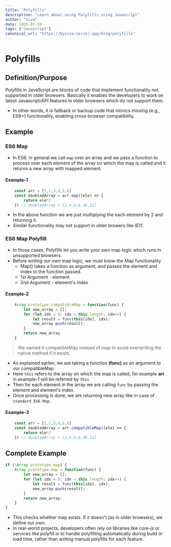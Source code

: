 ```yaml
---
title: "Polyfills"
description: "Learn about using Polyfills using Javascript"
author: "Siva"
date: 2025-07-26
tags: ["Javascript"]
canonical_url: "https://bysiva.vercel.app/blog/polyfills"
---
```

# Polyfills
## Definition/Purpose
Polyfills in JavaScript are blocks of code that implement functionality not supported in older browsers. Basically it enables the developers to work on latest Javascript/API features in older browsers which do not support them.
- In other words, it is fallback or backup code that mimics missing (e.g., ES6+) functionality, enabling cross-browser compatibility.

## Example
### ES6 Map 
- In ES6, in general we call `map` over an array and we pass a function to process over each element of the array on which the map is called and it returns a new array with mapped element.
#### Example-1
```javascript
    const arr = [1,2,3,4,5,6]
    const doubledArray = arr.map((ele) => {
        return ele*2
    }) // doubledArray = [2,4,6,8,10,12]
```
- In the above function we are just multiplying the each element by 2 and returning it.
- Similar functionality may not support in older browers like IE11. 

### ES6 Map Polyfill
- In those cases, Polyfills let you write your own map logic which runs in unsupported browsers.
- Before writing our own map logic, we must know the Map functionality
    - Map() takes a function as argument, and passes the element and index to the function passed.
    - 1st Argument - element
    - 2nd Argument - element's index
#### Example-2
```javascript
    Array.prototype.compatibleMap = function(func) {
        let new_array = [];
        for (let idx = 0; idx < this.length; idx++) {
            let result = func(this[idx], idx);
            new_array.push(result);
        }
        return new_array
    }
```
> We named it compatibleMap instead of map to avoid overwriting the native method if it exists.
- As explained earlier, we are taking a function **(func)** as an argument to our compatibleMap. 
- Here `this` refers to the array on which the map is called, for example **arr** in example-1 will be referred by `this`
- Then for each element in the array we are calling `func` by passing the element and element's index.
- Once processing is done, we are returning new array like in case of `standard ES6 Map`.
#### Example-3
```javascript
    const arr = [1,2,3,4,5,6]
    const doubledArray = arr.compatibleMap((ele) => {
        return ele*2
    }) // doubledArray = [2,4,6,8,10,12]
```

## Complete Example
```javascript
if (!Array.prototype.map) {
    Array.prototype.map = function(func) {
        let new_array = [];
        for (let idx = 0; idx < this.length; idx++) {
            let result = func(this[idx], idx);
            new_array.push(result);
        }
        return new_array;
    }
}
```
- This checks whether map exists. If it doesn't (as in older browsers), we define our own.
- In real-world projects, developers often rely on libraries like core-js or services like polyfill.io to handle polyfilling automatically during build or load time, rather than writing manual polyfills for each feature.
